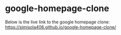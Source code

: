 # google-homepage-clone

Below is the live link to the google homepage clone:
https://simisola406.github.io/google-homepage-clone/
